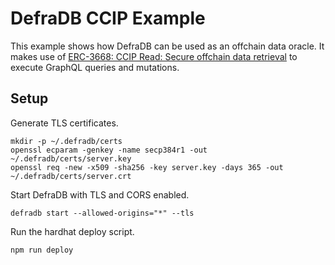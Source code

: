 # DefraDB CCIP Example

This example shows how DefraDB can be used as an offchain data oracle. It makes use of [ERC-3668: CCIP Read: Secure offchain data retrieval](https://eips.ethereum.org/EIPS/eip-3668) to execute GraphQL queries and mutations.

## Setup

Generate TLS certificates.

```
mkdir -p ~/.defradb/certs
openssl ecparam -genkey -name secp384r1 -out ~/.defradb/certs/server.key
openssl req -new -x509 -sha256 -key server.key -days 365 -out ~/.defradb/certs/server.crt
```

Start DefraDB with TLS and CORS enabled.

```
defradb start --allowed-origins="*" --tls
```

Run the hardhat deploy script.

```
npm run deploy
```
